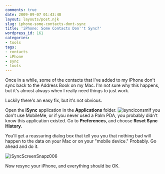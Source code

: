 ```yaml
---
comments: true
date: 2009-09-07 01:43:48
layout: layouts/post.njk
slug: iphone-some-contacts-dont-sync
title: 'iPhone: Some Contacts Don''t Sync?'
wordpress_id: 161
categories:
- tools
tags:
- contacts
- iPhone
- sync
- tools
---
```


Once in a while, some of the contacts that I've added to my iPhone don't sync back to the Address Book on my Mac. I'm not sure why this happens, but it's almost always when I really need things to just work.

Luckily there's an easy fix, but it's not obvious.

Open the **iSync** application in the **Applications** folder. ![isynciconsm](/IMAGE/isynciconsm.png)If you don't use MobileMe, or if you never used a Palm PDA, you probably didn't know this application existed. Go to **Preferences**, and choose **Reset Sync History**. 

You'll get a reassuring dialog box that tell you you that nothing bad will happen to the data on your Mac or on your "mobile device." Probably. Go ahead and do it.

![iSyncScreenSnapz006](/IMAGE/iSyncScreenSnapz006.png)

Now resync your iPhone, and everything should be OK.

